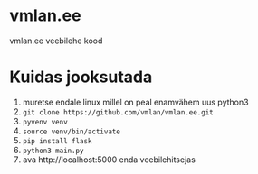 # vmlan.ee
vmlan.ee veebilehe kood

# Kuidas jooksutada
1. muretse endale linux millel on peal enamvähem uus python3
2. `git clone https://github.com/vmlan/vmlan.ee.git`
3. `pyvenv venv`
4. `source venv/bin/activate`
5. `pip install flask`
6. `python3 main.py`
7. ava http://localhost:5000 enda veebilehitsejas

